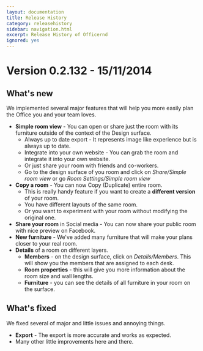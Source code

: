 ```yaml
---
layout: documentation
title: Release History
category: releasehistory
sidebar: navigation.html
excerpt: Release History of Officernd
ignored: yes
---
```


# <a name="15/11/2014"></a> Version 0.2.132 - 15/11/2014

## What's new
We implemented several major features that will help you more easily plan the Office you and your team loves.

* **Simple room view** - You can open or share just the room with its furniture outside of the context of the Design surface.
    * Always up to date export - It represents image like experience but is always up to date.
    * Integrate into your own website - You can grab the room and integrate it into your own website.
    * Or just share your room with friends and co-workers.
    * Go to the design surface of you room and click on *Share/Simple room view* or go *Room Settings/Simple room view*
* **Copy a room** - You can now Copy (Duplicate) entire room.
    * This is really handy feature if you want to create a **different version** of your room.
    * You have different layouts of the same room.
    * Or you want to experiment with your room without modifying the original one.
* **Share your room** in Social media - You can now share your public room with nice preview on Facebook.
* **New furniture** - We've added many furniture that will make your plans closer to your real room.
* **Details** of a room on different layers.
    * **Members** - on the design surface, click on *Details/Members*. This will show you the members that are assigned to each desk.
    * **Room properties** - this will give you more information about the room size and wall lengths.
    * **Furniture** - you can see the details of all furniture in your room on the surface.

## What's fixed
We fixed several of major and little issues and annoying things.

* **Export** - The export is more accurate and works as expected.
* Many other little improvements here and there.


